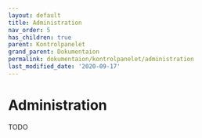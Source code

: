```yaml
---
layout: default
title: Administration
nav_order: 5
has_children: true
parent: Kontrolpanelet
grand_parent: Dokumentaion
permalink: dokumentaion/kontrolpanelet/administration
last_modified_date: '2020-09-17'
---
```


# Administration

TODO
